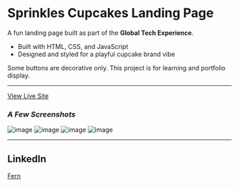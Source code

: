 # Sprinkles Cupcakes Landing Page

A fun landing page built as part of the **Global Tech Experience**.

- Built with HTML, CSS, and JavaScript
- Designed and styled for a playful cupcake brand vibe

Some buttons are decorative only. This project is for learning and portfolio display.

---
[View Live Site](https://fern-zz.github.io/Cupcakes-Web/)

### *A Few Screenshots*

![image](https://github.com/user-attachments/assets/7970515f-d22e-4cce-a681-060856e0736f)
![image](https://github.com/user-attachments/assets/6de518b9-7bc0-4a05-b306-8ae94dcf809a)
![image](https://github.com/user-attachments/assets/69ce83d2-c47d-4fd2-801d-626926cf4d8c)
![image](https://github.com/user-attachments/assets/c4c9943d-ea85-46e7-b7cc-e4806c61aa64)

---
## LinkedIn
[Fern](www.linkedin.com/in/fernanda-g-050932264)
